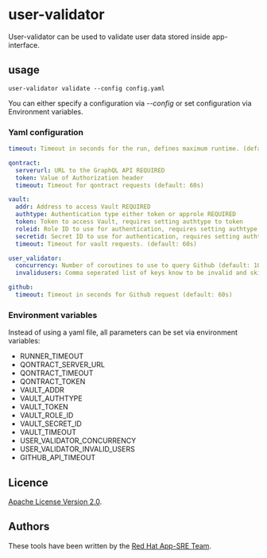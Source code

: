 # user-validator

User-validator can be used to validate user data stored inside app-interface. 

## usage

`user-validator validate --config config.yaml` 

You can either specify a configuration via _--config_ or set configuration via Environment variables.

### Yaml configuration

```YAML
timeout: Timeout in seconds for the run, defines maximum runtime. (default: 0)

qontract: 
  serverurl: URL to the GraphQL API REQUIRED
  token: Value of Authorization header
  timeout: Timeout for qontract requests (default: 60s) 

vault:
  addr: Address to access Vault REQUIRED
  authtype: Authentication type either token or approle REQUIRED
  token: Token to access Vault, requires setting authtype to token
  roleid: Role ID to use for authentication, requires setting authtype to approle 
  secretid: Secret ID to use for authentication, requires setting authtype to approle
  timeout: Timeout for vault requests. (default: 60s) 

user_validator:
  concurrency: Number of coroutines to use to query Github (default: 10)
  invalidusers: Comma seperated list of keys know to be invalid and skipd for pgp key validation

github:
  timeout: Timeout in seconds for Github request (default: 60s)
```

### Environment variables

Instead of using a yaml file, all parameters can be set via environment variables:
 * RUNNER_TIMEOUT
 * QONTRACT_SERVER_URL
 * QONTRACT_TIMEOUT
 * QONTRACT_TOKEN
 * VAULT_ADDR
 * VAULT_AUTHTYPE
 * VAULT_TOKEN
 * VAULT_ROLE_ID
 * VAULT_SECRET_ID
 * VAULT_TIMEOUT
 * USER_VALIDATOR_CONCURRENCY
 * USER_VALIDATOR_INVALID_USERS
 * GITHUB_API_TIMEOUT

## Licence
[Apache License Version 2.0](LICENSE).

## Authors

These tools have been written by the [Red Hat App-SRE Team](mailto:sd-app-sre@redhat.com).
